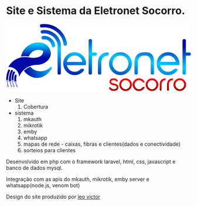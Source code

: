 <h1>Site e Sistema da Eletronet Socorro.</h1>
<img src="https://github.com/Davi-S-Silva/eletronet_app/blob/main/public/images/logo_eletronet.png"/>
<ul>
    <li>
        Site
        <ol>
            <li>Cobertura</li>
        </ol>
    </li>
    <li>sistema
         <ol>
             <li>mkauth</li>
             <li>mikrotik</li>
             <li>emby</li>
             <li>whatsapp</li>
             <li>mapas de rede - caixas, fibras e clientes(dados e conectividade)</li>
             <li>sorteios para clientes</li>
        </ol>
     </li>
 </ul>
    
<p>Desenvolvido em php com o framework laravel, html, css, javascript e banco de dados mysql.</p>
<p>Integração com as apis do mkauth, mikrotik, emby server e whatsapp(node.js, venom bot)</p>
<p>Design do site produzido por <a href="https://www.instagram.com/leocosta.designer/">leo victor</a> </p>
